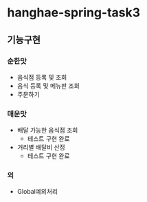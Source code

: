 # hanghae-spring-task3

## 기능구현

### 순한맛
* 음식점 등록 및 조회
* 음식 등록 및 메뉴판 조회
* 주문하기

### 매운맛
* 배달 가능한 음식점 조회
  * 테스트 구현 완료  
* 거리별 배달비 산정
  * 테스트 구현 완료
  
### 외
* Global예외처리
